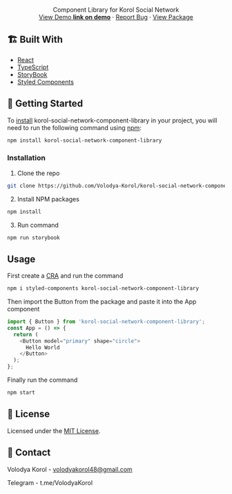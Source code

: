 <!-- PROJECT LOGO -->
<br />
<p align="center">
  <p align="center">
    Component Library for Korol Social Network
    <br />
    <a href="">View Demo <strong>link on demo</strong></a>
    ·
    <a href="https://github.com/Volodya-Korol/korol-social-network-component-library/issues">Report Bug</a>
    ·
     <a href="https://www.npmjs.com/package/korol-social-network-component-library">View Package</a>
  </p>
</p>

## 🏗️ Built With

- [React](https://reactjs.org/)
- [TypeScript](https://www.typescriptlang.org/)
- [StoryBook](https://storybook.js.org/)
- [Styled Components](https://styled-components.com/)

## 🚀 Getting Started

To [install](https://www.npmjs.com/package/korol-social-network-component-library) korol-social-network-component-library in your project, you will need to run the following command using [npm](https://www.npmjs.com/):

```sh
npm install korol-social-network-component-library
```

### Installation

1. Clone the repo

```bash
git clone https://github.com/Volodya-Korol/korol-social-network-component-library
```

2. Install NPM packages

```bash
npm install
```

3. Run command

```bash
npm run storybook
```

## Usage

First create a [CRA](https://reactjs.org/docs/create-a-new-react-app.html#create-react-app) and run the command

```bash
npm i styled-components korol-social-network-component-library
```

Then import the Button from the package and paste it into the App component

```js
import { Button } from 'korol-social-network-component-library';
const App = () => {
  return (
    <Button model="primary" shape="circle">
      Hello World
    </Button>
  );
};
```

Finally run the command

```bash
npm start
```

## 📝 License

Licensed under the [MIT License](https://github.com/Volodya-Korol/korol-social-network-component-library/blob/master/LICENSE).

## 🤙 Contact

Volodya Korol - volodyakorol48@gmail.com

Telegram - t.me/VolodyaKorol
